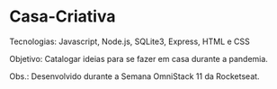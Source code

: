 # Casa-Criativa
 
Tecnologias: Javascript, Node.js, SQLite3, Express, HTML e CSS

Objetivo: Catalogar ideias para se fazer em casa durante a pandemia.

Obs.: Desenvolvido durante a Semana OmniStack 11 da Rocketseat.
